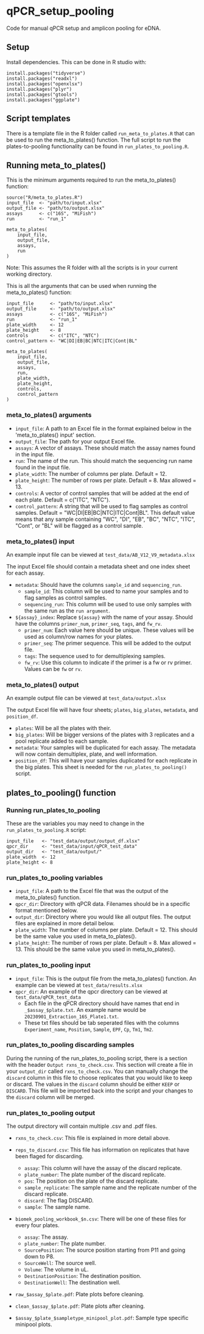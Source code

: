 # qPCR_setup_pooling

Code for manual qPCR setup and amplicon pooling for eDNA.

## Setup

Install dependencies. This can be done in R studio with:

```{R}
install.packages("tidyverse")
install.packages("readxl")
install.packages("openxlsx")
install.packages("plyr")
install.packages("gtools")
install.packages("ggplate")
```

## Script templates

There is a template file in the R folder called `run_meta_to_plates.R` that can be used to run the meta_to_plates() function. The  full script to run the plates-to-pooling functionality can be found in `run_plates_to_pooling.R`.

## Running meta_to_plates()

This is the minimum arguments required to run the meta_to_plates() function:

```{R}
source("R/meta_to_plates.R")
input_file  <- "path/to/input.xlsx"
output_file <- "path/to/output.xlsx"
assays      <- c("16S", "MiFish")
run         <- "run_1"

meta_to_plates(
    input_file,
    output_file,
    assays,
    run
)
```

Note: This assumes the R folder with all the scripts is in your current working directory.

This is all the arguments that can be used when running the meta_to_plates() function:

```{R}
input_file      <- "path/to/input.xlsx"
output_file     <- "path/to/output.xlsx"
assays          <- c("16S", "MiFish")
run             <- "run_1"
plate_width     <- 12
plate_height    <- 8
controls        <- c("ITC", "NTC")
control_pattern <- "WC|DI|EB|BC|NTC|ITC|Cont|BL"

meta_to_plates(
    input_file,
    output_file,
    assays,
    run,
    plate_width,
    plate_height,
    controls,
    control_pattern
)
```

### meta_to_plates() arguments

- `input_file`: A path to an Excel file in the format explained below in the 'meta_to_plates() input' section.
- `output_file`: The path for your output Excel file.
- `assays`: A vector of assays. These should match the assay names found in the input file.
- `run`: The name of the run. This should match the sequencing run name found in the input file.
- `plate_width`: The number of columns per plate. Default = 12.
- `plate_height`: The number of rows per plate. Default = 8. Max allowed = 13.
- `controls`: A vector of control samples that will be added at the end of each plate. Default = c("ITC", "NTC").
- `control_pattern`: A string that will be used to flag samples as control samples. Default = "WC|DI|EB|BC|NTC|ITC|Cont|BL". This default value means that any sample containing "WC", "DI", "EB", "BC", "NTC", "ITC", "Cont", or "BL" will be flagged as a control sample.

### meta_to_plates() input

An example input file can be viewed at `test_data/AB_V12_V9_metadata.xlsx`

The input Excel file should contain a metadata sheet and one index sheet for each assay.

- `metadata`: Should have the columns `sample_id` and `sequencing_run`.
  - `sample_id`: This column will be used to name your samples and to flag samples as control samples.
  - `sequencing_run`: This column will be used to use only samples with the same run as the `run argument`.
- `${assay}_index`: Replace `${assay}` with the name of your assay. Should have the columns `primer_num`, `primer_seq`, `tags`, and `fw_rv`.
  - `primer_num`: Each value here should be unique. These values will be used as column/row names for your plates.
  - `primer_seq`: The primer sequence. This will be added to the output file.
  - `tags`: The sequence used to for demultiplexing samples.
  - `fw_rv`: Use this column to indicate if the primer is a fw or rv primer. Values can be `fw` or `rv`.

### meta_to_plates() output

An example output file can be viewed at `test_data/output.xlsx`

The output Excel file will have four sheets; `plates`, `big_plates`, `metadata`, and `position_df`.

- `plates`: Will be all the plates with their.
- `big_plates`: Will be bigger versions of the plates with 3 replicates and a pool replicate added to each sample.
- `metadata`: Your samples will be duplicated for each assay. The metadata will now contain demultiplex, plate, and well information.
- `position_df`: This will have your samples duplicated for each replicate in the big plates. This sheet is needed for the `run_plates_to_pooling()` script.

## plates_to_pooling() function

### Running run_plates_to_pooling

These are the variables you may need to change in the `run_plates_to_pooling.R` script:

```{R}
input_file   <- "test_data/output/output_df.xlsx"
qpcr_dir     <- "test_data/input/qPCR_test_data"
output_dir   <- "test_data/output/"
plate_width  <- 12
plate_height <- 8
```

### run_plates_to_pooling variables

- `input_file`: A path to the Excel file that was the output of the meta_to_plates() function.
- `qpcr_dir`: Directory with qPCR data. Filenames should be in a specific format mentioned below.
- `output_dir`: Directory where you would like all output files. The output files are explained in more detail below.
- `plate_width`: The number of columns per plate. Default = 12. This should be the same value you used in meta_to_plates().
- `plate_height`: The number of rows per plate. Default = 8. Max allowed = 13. This should be the same value you used in meta_to_plates().

### run_plates_to_pooling input

- `input_file`: This is the output file from the meta_to_plates() function. An example can be viewed at `test_data/results.xlsx`
- `qpcr_dir`: An example of the qpcr directory can be viewed at `test_data/qPCR_test_data`
  - Each file in the qPCR directory should have names that end in `_$assay_$plate.txt`. An example name would be `20230901_Extraction_16S_Plate1.txt`.
  - These txt files should be tab seperated files with the columns `Experiment_name`, `Position`, `Sample`, `EPF`, `Cp`, `Tm1`, `Tm2`.

### run_plates_to_pooling discarding samples

During the running of the run_plates_to_pooling script, there is a section with the header `Output rxns_to_check.csv`.
This section will create a file in your `output_dir` called `rxns_to_check.csv`.
You can manually change the `discard` column in this file to choose replicates that you would like to keep or discard.
The values in the `discard` column should be either `KEEP` or `DISCARD`.
This file will be imported back into the script and your changes to the `discard` column will be merged.

### run_plates_to_pooling output

The output directory will contain multiple .csv and .pdf files.

- `rxns_to_check.csv`: This file is explained in more detail above.

- `reps_to_discard.csv`: This file has information on replicates that have been flaged for discarding.
  - `assay`: This column will have the assay of the discard replicate.
  - `plate_number`: The plate number of the discard replicate.
  - `pos`: The position on the plate of the discard replicate.
  - `sample_replicate`: The sample name and the replicate number of the discard replicate.
  - `discard`: The flag DISCARD.
  - `sample`: The sample name.

- `biomek_pooling_workbook_$n.csv`: There will be one of these files for every four plates.
  - `assay`: The assay.
  - `plate_number`: The plate number.
  - `SourcePosition`: The source position starting from P11 and going down to P8.
  - `SourceWell`: The source well.
  - `Volume`: The volume in uL.
  - `DestinationPosition`: The destination position.
  - `DestinationWell`: The destination well.

- `raw_$assay_$plate.pdf`: Plate plots before cleaning.

- `clean_$assay_$plate.pdf`: Plate plots after cleaning.

- `$assay_$plate_$sampletype_minipool_plot.pdf`: Sample type specific minipool plots.
